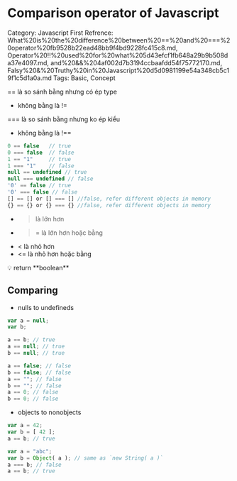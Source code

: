 # Comparison operator of Javascript

Category: Javascript
First Refrence: What%20is%20the%20difference%20between%20==%20and%20===%20operator%20fb9528b22ead48bb9f4bd9228fc415c8.md, Operator%20!!%20used%20for%20what%205d43efcf1fb648a29b9b508da37e4097.md, and%20&&%204af002d7b3194ccbaafdd54f75772170.md, Falsy%20&%20Truthy%20in%20Javascript%20d5d0981199e54a348cb5c19f1c5d1a0a.md
Tags: Basic, Concept

== là so sánh bằng nhưng có ép type

- không bằng là !=

=== là so sánh bằng nhưng ko ép kiểu

- không bằng là !==

```jsx
0 == false   // true
0 === false  // false
1 == "1"     // true
1 === "1"    // false
null == undefined // true
null === undefined // false
'0' == false // true
'0' === false // false
[] == [] or [] === [] //false, refer different objects in memory
{} == {} or {} === {} //false, refer different objects in memory
```

- > là lớn hơn
- >= là lớn hơn hoặc bằng
- < là nhỏ hơn
- <= là nhỏ hơn hoặc bằng

<aside>
💡 return **boolean**

</aside>

## Comparing

- nulls to undefineds

```jsx
var a = null;
var b;

a == b; // true
a == null; // true
b == null; // true

a == false; // false
b == false; // false
a == ""; // false
b == ""; // false
a == 0; // false
b == 0; // false
```

- objects to nonobjects

```jsx
var a = 42;
var b = [ 42 ];
a == b; // true

var a = "abc";
var b = Object( a ); // same as `new String( a )`
a === b; // false
a == b; // true
```